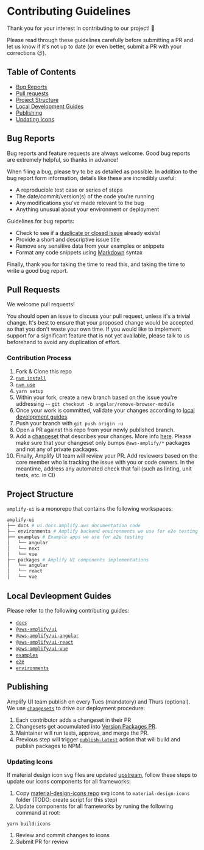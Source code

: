 # Contributing Guidelines

Thank you for your interest in contributing to our project! 💛

Please read through these guidelines carefully before submitting a PR and let us know if it's not up to date (or even better, submit a PR with your corrections 😉).

## Table of Contents

- [Bug Reports](#bug-reports)
- [Pull requests](#getting-started)
- [Project Structure](#project-structure)
- [Local Development Guides](#local-devleopment-guides)
- [Publishing](#publishing)
- [Updating Icons](#updating-icons)

## Bug Reports

Bug reports and feature requests are always welcome. Good bug reports are extremely helpful, so thanks in advance!

When filing a bug, please try to be as detailed as possible. In addition to the bug report form information, details like these are incredibly useful:

- A reproducible test case or series of steps
- The date/commit/version(s) of the code you're running
- Any modifications you've made relevant to the bug
- Anything unusual about your environment or deployment

Guidelines for bug reports:

- Check to see if a [duplicate or closed issue](https://github.com/aws-amplify/amplify-ui/issues?q=is%3Aissue+) already exists!
- Provide a short and descriptive issue title
- Remove any sensitive data from your examples or snippets
- Format any code snippets using [Markdown](https://docs.github.com/en/github/writing-on-github/creating-and-highlighting-code-blocks) syntax

Finally, thank you for taking the time to read this, and taking the time to write a good bug report.

## Pull Requests

We welcome pull requests!

You should open an issue to discuss your pull request, unless it's a trivial change. It's best to ensure that your proposed change would be accepted so that you don't waste your own time. If you would like to implement support for a significant feature that is not yet available, please talk to us beforehand to avoid any duplication of effort.

### Contribution Process

1. Fork & Clone this repo
1. [`nvm install`](https://github.com/nvm-sh/nvm)
1. [`nvm use`](https://github.com/nvm-sh/nvm)
1. `yarn setup`
1. Within your fork, create a new branch based on the issue you're addressing -- `git checkout -b angular/remove-browser-module`
1. Once your work is committed, validate your changes according to [local development guides](#local-devleopment-guides).
1. Push your branch with `git push origin -u`
1. Open a PR against this repo from your newly published branch.
1. Add a [changeset](https://github.com/changesets/changesets) that describes your changes. More info [here](https://github.com/changesets/changesets/blob/main/docs/adding-a-changeset.md). Please make sure that your changeset only bumps `@aws-amplify/*` packages and not any of private packages.
1. Finally, Amplify UI team will review your PR. Add reviewers based on the core member who is tracking the issue with you or code owners. In the meantime, address any automated check that fail (such as linting, unit tests, etc. in CI)

## Project Structure

`amplify-ui` is a monorepo that contains the following workspaces:

```bash
amplify-ui
├── docs # ui.docs.amplify.aws documentation code
├── environments # Amplify backend environments we use for e2e testing
├── examples # Example apps we use for e2e testing
│   └── angular
│   └── next
│   └── vue
├── packages # Amplify UI components implementations
│   └── angular
│   └── react
│   └── vue
```

## Local Devleopment Guides

Please refer to the following contributing guides:

- [`docs`](docs/README.md#contributing)
- [`@aws-amplify/ui`](packages/ui/CONTRIBUTING.md)
- [`@aws-amplify/ui-angular`](packages/angular/CONTRIBUTING.md)
- [`@aws-amplify/ui-react`](packages/react/CONTRIBUTING.md)
- [`@aws-amplify/ui-vue`](packages/vue/CONTRIBUTING.md)
- [`examples`](examples/README.md#examples-development)
- [`e2e`](packages/e2e/README.md#contributing)
- [`environments`](environments/README.md#external-contributors)

## Publishing

Amplify UI team publish on every Tues (mandatory) and Thurs (optional). We use [`changesets`](https://github.com/changesets/changesets) to drive our deployment procedure:

1. Each contributor adds a changeset in their PR
1. Changesets get accumulated into [Version Packages PR](https://github.com/aws-amplify/amplify-ui/pulls/app%2Fgithub-actions).
1. Maintainer will run tests, approve, and merge the PR.
1. Previous step will trigger [`publish-latest`](./.github/workflows/publish-next.yml) action that will build and publish packages to NPM.

### Updating Icons

If material design icon svg files are updated [upstream](https://github.com/google/material-design-icons/), follow these steps to update our icons components for all frameworks:

1. Copy [material-design-icons repo](https://github.com/google/material-design-icons/) svg icons to `material-design-icons` folder (TODO: create script for this step)
1. Update components for all frameworks by runing the following command at root:

```
yarn build:icons
```

1. Review and commit changes to icons
1. Submit PR for review
